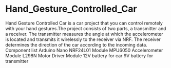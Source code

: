 # Hand_Gesture_Controlled_Car
Hand Gesture Controlled Car is a car project that you can control remotely with your hand gestures.The project consists of two parts, a transmitter and a receiver. The transmitter measures the angle at which the accelerometer is located and transmits it wirelessly to the receiver via NRF. The receiver determines the direction of the car according to the incoming data.
Component list
Arduino Nano
NRF24L01 Module
MPU6050 Accelerometer Module
L298N Motor Driver Module
12V battery for car
9V battery for transmitter
